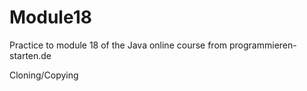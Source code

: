 # Module18
Practice to module 18 of the Java online course from programmieren-starten.de

Cloning/Copying